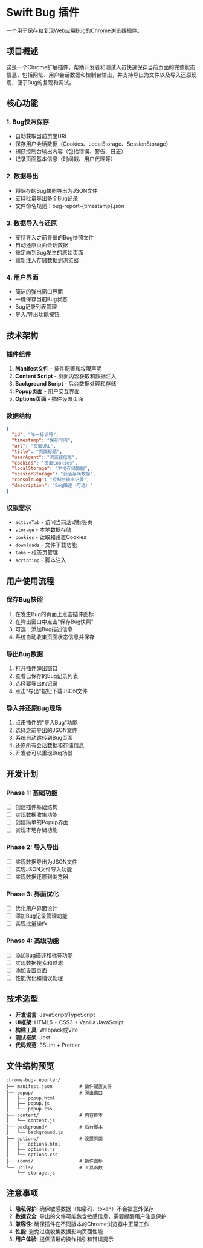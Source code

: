 # Swift Bug 插件

一个用于保存和复现Web应用Bug的Chrome浏览器插件。

## 项目概述

这是一个Chrome扩展插件，帮助开发者和测试人员快速保存当前页面的完整状态信息，包括网址、用户会话数据和控制台输出，并支持导出为文件以及导入还原现场，便于Bug的复现和调试。

## 核心功能

### 1. Bug快照保存
- 自动获取当前页面URL
- 保存用户会话数据（Cookies、LocalStorage、SessionStorage）
- 捕获控制台输出内容（包括错误、警告、日志）
- 记录页面基本信息（时间戳、用户代理等）

### 2. 数据导出
- 将保存的Bug快照导出为JSON文件
- 支持批量导出多个Bug记录
- 文件命名规则：bug-report-{timestamp}.json

### 3. 数据导入与还原
- 支持导入之前导出的Bug快照文件
- 自动还原页面会话数据
- 重定向到Bug发生的原始页面
- 重新注入存储数据到浏览器

### 4. 用户界面
- 简洁的弹出窗口界面
- 一键保存当前Bug状态
- Bug记录列表管理
- 导入/导出功能按钮

## 技术架构

### 插件组件
1. **Manifest文件** - 插件配置和权限声明
2. **Content Script** - 页面内容获取和数据注入
3. **Background Script** - 后台数据处理和存储
4. **Popup页面** - 用户交互界面
5. **Options页面** - 插件设置页面

### 数据结构
```json
{
  "id": "唯一标识符",
  "timestamp": "保存时间",
  "url": "页面URL",
  "title": "页面标题",
  "userAgent": "浏览器信息",
  "cookies": "页面Cookies",
  "localStorage": "本地存储数据",
  "sessionStorage": "会话存储数据",
  "consoleLog": "控制台输出记录",
  "description": "Bug描述（可选）"
}
```

### 权限需求
- `activeTab` - 访问当前活动标签页
- `storage` - 本地数据存储
- `cookies` - 读取和设置Cookies
- `downloads` - 文件下载功能
- `tabs` - 标签页管理
- `scripting` - 脚本注入

## 用户使用流程

### 保存Bug快照
1. 在发生Bug的页面上点击插件图标
2. 在弹出窗口中点击"保存Bug快照"
3. 可选：添加Bug描述信息
4. 系统自动收集页面状态信息并保存

### 导出Bug数据
1. 打开插件弹出窗口
2. 查看已保存的Bug记录列表
3. 选择要导出的记录
4. 点击"导出"按钮下载JSON文件

### 导入并还原Bug现场
1. 点击插件的"导入Bug"功能
2. 选择之前导出的JSON文件
3. 系统自动跳转到Bug页面
4. 还原所有会话数据和存储信息
5. 开发者可以重现Bug场景

## 开发计划

### Phase 1: 基础功能
- [ ] 创建插件基础结构
- [ ] 实现数据收集功能
- [ ] 创建简单的Popup界面
- [ ] 实现本地存储功能

### Phase 2: 导入导出
- [ ] 实现数据导出为JSON文件
- [ ] 实现JSON文件导入功能
- [ ] 实现数据还原到浏览器

### Phase 3: 界面优化
- [ ] 优化用户界面设计
- [ ] 添加Bug记录管理功能
- [ ] 实现批量操作

### Phase 4: 高级功能
- [ ] 添加Bug描述和标签功能
- [ ] 实现数据搜索和过滤
- [ ] 添加设置页面
- [ ] 性能优化和错误处理

## 技术选型

- **开发语言**: JavaScript/TypeScript
- **UI框架**: HTML5 + CSS3 + Vanilla JavaScript
- **构建工具**: Webpack或Vite
- **测试框架**: Jest
- **代码规范**: ESLint + Prettier

## 文件结构预览
```
chrome-bug-reporter/
├── manifest.json          # 插件配置文件
├── popup/                 # 弹出窗口
│   ├── popup.html
│   ├── popup.js
│   └── popup.css
├── content/               # 内容脚本
│   └── content.js
├── background/            # 后台脚本
│   └── background.js
├── options/               # 设置页面
│   ├── options.html
│   ├── options.js
│   └── options.css
├── icons/                 # 插件图标
└── utils/                 # 工具函数
    └── storage.js
```

## 注意事项

1. **隐私保护**: 确保敏感数据（如密码、token）不会被意外保存
2. **数据安全**: 导出的文件可能包含敏感信息，需要提醒用户注意保护
3. **兼容性**: 确保插件在不同版本的Chrome浏览器中正常工作
4. **性能**: 避免过度收集数据影响页面性能
5. **用户体验**: 提供清晰的操作指引和错误提示
